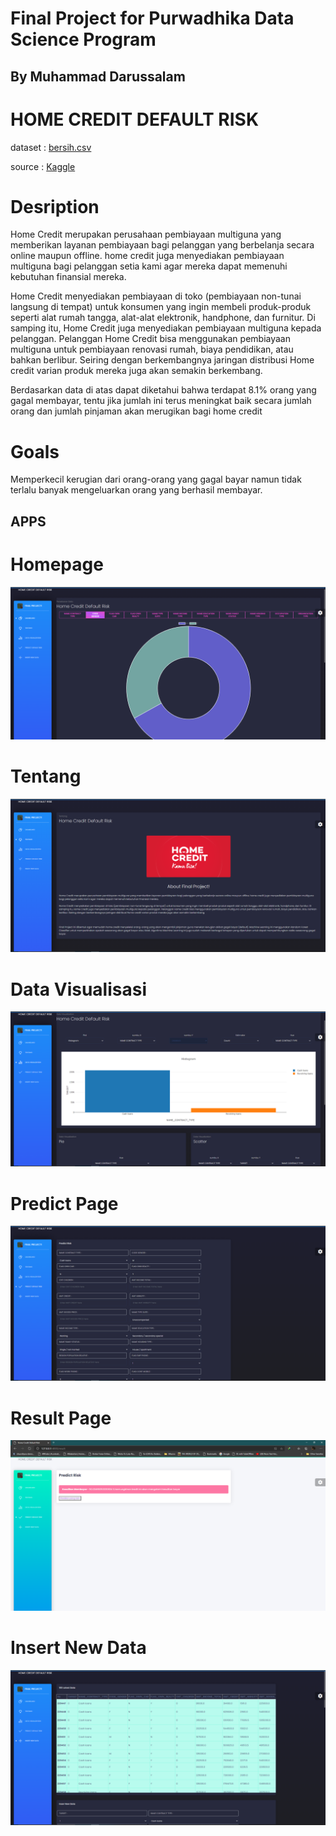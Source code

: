 # Final Project for Purwadhika Data Science Program
## By Muhammad Darussalam
HOME CREDIT DEFAULT RISK
========================
dataset : [bersih.csv](https://1drv.ms/u/s!AonvriEjp9WSgvhT3usecUrbJRWsbg?e=zHrlml)

source : [Kaggle](https://www.kaggle.com/c/home-credit-default-risk/)

Desription
==========
Home Credit merupakan perusahaan pembiayaan multiguna yang memberikan layanan pembiayaan bagi pelanggan yang berbelanja secara online maupun offline. home credit juga menyediakan pembiayaan multiguna bagi pelanggan setia kami agar mereka dapat memenuhi kebutuhan finansial mereka.

Home Credit menyediakan pembiayaan di toko (pembiayaan non-tunai langsung di tempat) untuk konsumen yang ingin membeli produk-produk seperti alat rumah tangga, alat-alat elektronik, handphone, dan furnitur. Di samping itu, Home Credit juga menyediakan pembiayaan multiguna kepada pelanggan. Pelanggan Home Credit bisa menggunakan pembiayaan multiguna untuk pembiayaan renovasi rumah, biaya pendidikan, atau bahkan berlibur. Seiring dengan berkembangnya jaringan distribusi Home credit varian produk mereka juga akan semakin berkembang.

Berdasarkan data di atas dapat diketahui bahwa terdapat 8.1% orang yang gagal membayar, tentu jika jumlah ini terus meningkat baik secara jumlah orang dan jumlah pinjaman akan merugikan bagi home credit

Goals
=====
Memperkecil kerugian dari orang-orang yang gagal bayar namun tidak terlalu banyak mengeluarkan orang yang berhasil membayar.

## APPS

Homepage
========
![Homepage](/dashboard/Home.png)


Tentang
=======
![Tentang](/dashboard/Tentang.png)

Data Visualisasi
================
![DatVis](/dashboard/Data%20Visualization.png)


Predict Page
============
![Predict](/dashboard/Predict.png)


Result Page
===========
![Result](/dashboard/Hasil.png)


Insert New Data
===============
![Insert New Data](/dashboard/Insert%20New%20Data.png)

